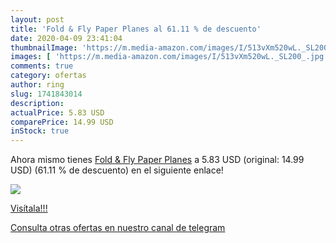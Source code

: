 ```yaml
---
layout: post
title: 'Fold & Fly Paper Planes al 61.11 % de descuento'
date: 2020-04-09 23:41:04
thumbnailImage: 'https://m.media-amazon.com/images/I/513vXm520wL._SL200_.jpg'
images: [ 'https://m.media-amazon.com/images/I/513vXm520wL._SL200_.jpg' ]
comments: true
category: ofertas
author: ring
slug: 1741843014
description:
actualPrice: 5.83 USD
comparePrice: 14.99 USD
inStock: true
---
```


Ahora mismo tienes [Fold & Fly Paper Planes](https://www.amazon.com/dp/1741843014/?tag=redken08-20) a 5.83 USD (original: 14.99 USD) (61.11 %  de descuento) en el siguiente enlace!

[![](https://m.media-amazon.com/images/I/513vXm520wL._SL200_.jpg)](https://www.amazon.com/dp/1741843014/?tag=redken08-20)

[Visítala!!!](https://www.amazon.com/dp/1741843014/?tag=redken08-20)

[Consulta otras ofertas en nuestro canal de telegram](https://t.me/s/ofertas25)
